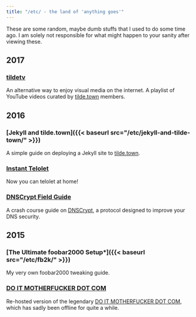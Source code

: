 ```yaml
---
title: "/etc/ - the land of 'anything goes'"
---
```


<p class="lead">These are some random, maybe dumb stuffs that I used to do some time ago. I am solely not responsible for what might happen to your sanity after viewing these.</p>

## 2017

### [tildetv](https://tilde.town/~resir014/tildetv)

An alternative way to enjoy visual media on the internet. A playlist of YouTube videos curated by [tilde.town](https://tilde.town/) members.

## 2016

### [Jekyll and tilde.town]({{< baseurl src="/etc/jekyll-and-tilde-town/" >}})

A simple guide on deploying a Jekyll site to [tilde.town](https://tilde.town/).

### [Instant Telolet](https://resir014.github.io/telolet/)

Now you can telolet at home!

### [DNSCrypt Field Guide](https://resir014.xyz/etc/dnscrypt)

A crash course guide on <a href="https://dnscrypt.org/">DNSCrypt</a>, a protocol designed to improve your DNS security.

## 2015

### [The Ultimate foobar2000 Setup*]({{< baseurl src="/etc/fb2k/" >}})

My very own foobar2000 tweaking guide.

### [DO IT MOTHERFUCKER DOT COM](https://resir014.github.io/doitmotherfucker)

Re-hosted version of the legendary <a href="http://www.doitmotherfucker.com/">DO IT MOTHERFUCKER DOT COM</a>, which has sadly been offline for quite a while.
